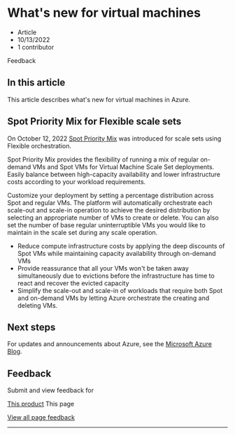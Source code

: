 # What's new for virtual machines

* Article
* 10/13/2022
* 1 contributor

Feedback

## In this article

This article describes what's new for virtual machines in Azure.

## Spot Priority Mix for Flexible scale sets

On October 12, 2022 [Spot Priority Mix](../virtual-machine-scale-sets/spot-priority-mix) was introduced for scale sets using Flexible orchestration.

Spot Priority Mix provides the flexibility of running a mix of regular on-demand VMs and Spot VMs for Virtual Machine Scale Set deployments. Easily balance between high-capacity availability and lower infrastructure costs according to your workload requirements.

Customize your deployment by setting a percentage distribution across Spot and regular VMs. The platform will automatically orchestrate each scale-out and scale-in operation to achieve the desired distribution by selecting an appropriate number of VMs to create or delete. You can also set the number of base regular uninterruptible VMs you would like to maintain in the scale set during any scale operation.

* Reduce compute infrastructure costs by applying the deep discounts of Spot VMs while maintaining capacity availability through on-demand VMs
* Provide reassurance that all your VMs won't be taken away simultaneously due to evictions before the infrastructure has time to react and recover the evicted capacity
* Simplify the scale-out and scale-in of workloads that require both Spot and on-demand VMs by letting Azure orchestrate the creating and deleting VMs.

## Next steps

For updates and announcements about Azure, see the [Microsoft Azure Blog](https://azure.microsoft.com/blog/).

## Feedback

Submit and view feedback for

[This product](https://feedback.azure.com/d365community/forum/ec2f1827-be25-ec11-b6e6-000d3a4f0f1c)
This page

[View all page feedback](https://github.com/MicrosoftDocs/azure-docs/issues)

---
